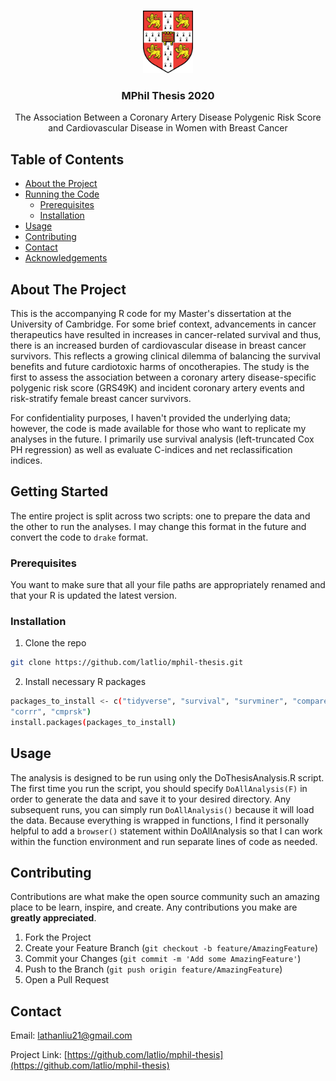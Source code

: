 <!-- PROJECT LOGO -->
<br />
<p align="center">
  <a href="https://www.github.com/latlio/mphil-thesis">
    <img src= "cambridge-logo.png" width="80" height="100">
  </a>

  <h3 align="center">MPhil Thesis 2020 </h3>

  <p align="center">
    The Association Between a Coronary Artery Disease Polygenic Risk Score and Cardiovascular Disease in Women with Breast Cancer
  </p>
</p>

<!-- TABLE OF CONTENTS -->
## Table of Contents

* [About the Project](#about-the-project)
* [Running the Code](#getting-started)
  * [Prerequisites](#prerequisites)
  * [Installation](#installation)
* [Usage](#usage)
* [Contributing](#contributing)
* [Contact](#contact)
* [Acknowledgements](#acknowledgements)

<!-- ABOUT THE PROJECT -->
## About The Project
This is the accompanying R code for my Master's dissertation at the University of Cambridge. For some brief context, advancements in cancer therapeutics have resulted in increases in cancer-related survival and thus, there is an increased burden of cardiovascular disease in breast cancer survivors. This reflects a growing clinical dilemma of balancing the survival benefits and future cardiotoxic harms of oncotherapies. The study is the first to assess the association between a coronary artery disease-specific polygenic risk score (GRS49K) and incident coronary artery events and risk-stratify female breast cancer survivors. 

For confidentiality purposes, I haven't provided the underlying data; however, the code is made available for those who want to replicate my analyses in the future. I primarily use survival analysis (left-truncated Cox PH regression) as well as evaluate C-indices and net reclassification indices. 

<!-- GETTING STARTED -->
## Getting Started
The entire project is split across two scripts: one to prepare the data and the other to run the analyses. I may change this format in the future and convert the code to <code>drake</code> format.

### Prerequisites
You want to make sure that all your file paths are appropriately renamed and that your R is updated the latest version. 

### Installation
 
1. Clone the repo
```sh
git clone https://github.com/latlio/mphil-thesis.git
```
2. Install necessary R packages
```sh
packages_to_install <- c("tidyverse", "survival", "survminer", "compareGroups", "sjlabelled", "rlang", "naniar", "patchwork",
"corrr", "cmprsk")
install.packages(packages_to_install)
```

<!-- USAGE EXAMPLES -->
## Usage
The analysis is designed to be run using only the DoThesisAnalysis.R script. The first time you run the script, you should specify <code>DoAllAnalysis(F)</code> in order to generate the data and save it to your desired directory. Any subsequent runs, you can simply run <code>DoAllAnalysis()</code> because it will load the data. Because everything is wrapped in functions, I find it personally helpful to add a <code>browser()</code> statement within DoAllAnalysis so that I can work within the function environment and run separate lines of code as needed. 

<!-- CONTRIBUTING -->
## Contributing

Contributions are what make the open source community such an amazing place to be learn, inspire, and create. Any contributions you make are **greatly appreciated**.

1. Fork the Project
2. Create your Feature Branch (`git checkout -b feature/AmazingFeature`)
3. Commit your Changes (`git commit -m 'Add some AmazingFeature'`)
4. Push to the Branch (`git push origin feature/AmazingFeature`)
5. Open a Pull Request

<!-- CONTACT -->
## Contact

Email: lathanliu21@gmail.com

Project Link: [https://github.com/latlio/mphil-thesis](https://github.com/latlio/mphil-thesis)

